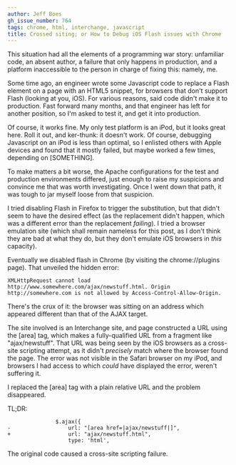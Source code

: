 ```yaml
---
author: Jeff Boes
gh_issue_number: 764
tags: chrome, html, interchange, javascript
title: Crossed siting; or How to Debug iOS Flash issues with Chrome
---
```




This situation had all the elements of a programming war story: unfamiliar code, an absent author, a failure that only happens in production, and a platform inaccessible to the person in charge of fixing this: namely, me.

Some time ago, an engineer wrote some Javascript code to replace a Flash element on a page with an HTML5 snippet, for browsers that don't support Flash (looking at you, iOS). For various reasons, said code didn't make it to production. Fast forward many months, and that engineer has left for another position, so I'm asked to test it, and get it into production.

Of course, it works fine. My only test platform is an iPod, but it looks great here. Roll it out, and ker-thunk: it doesn't work. Of course, debugging Javascript on an iPod is less than optimal, so I enlisted others with Apple devices and found that it mostly failed, but maybe worked a few times, depending on [SOMETHING].

To make matters a bit worse, the Apache configurations for the test and production environments differed, just enough to raise my suspicions and convince me that was worth investigating. Once I went down that path, it was tough to jar myself loose from that suspicion.

I tried disabling Flash in Firefox to trigger the substitution, but that didn't seem to have the desired effect (as the replacement didn't happen, which was a different error than the replacement *failing*). I tried a browser emulation site (which shall remain nameless for this post, as I don't think they are bad at what they do, but they don't emulate iOS browsers in *this* capacity).

Eventually we disabled flash in Chrome (by visiting the chrome://plugins page). That unveiled the hidden error:

```
XMLHttpRequest cannot load http://www.somewhere.com/ajax/newstuff.html. Origin http://somewhere.com is not allowed by Access-Control-Allow-Origin.
```

There's the crux of it: the browser was sitting on an address which appeared different than that of the AJAX target.

The site involved is an Interchange site, and page constructed a URL using the [area] tag, which makes a fully-qualified URL from a fragment like "ajax/newstuff". That URL was being seen by the iOS browsers as a cross-site scripting attempt, as it didn't *precisely* match where the browser found the page. The error was not visible in the Safari browser on my iPod, and browsers I had access to which *could* have displayed the error, weren't suffering it.

I replaced the [area] tag with a plain relative URL and the problem disappeared.

TL;DR:

```
               $.ajax({
-                  url: "[area href=|ajax/newstuff|]",
+                  url: "ajax/newstuff.html",
                   type: 'html',
```

The original code caused a cross-site scripting failure.


